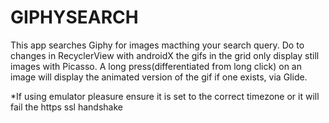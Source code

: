 # GIPHYSEARCH

This app searches Giphy for images macthing your search query. Do to changes in RecyclerView with androidX the gifs in the grid only display still images with Picasso. A long press(differentiated from long click) on an image will display the animated version of the gif if one exists, via Glide.

*If using emulator pleasure ensure it is set to the correct timezone or it will fail the https ssl handshake
